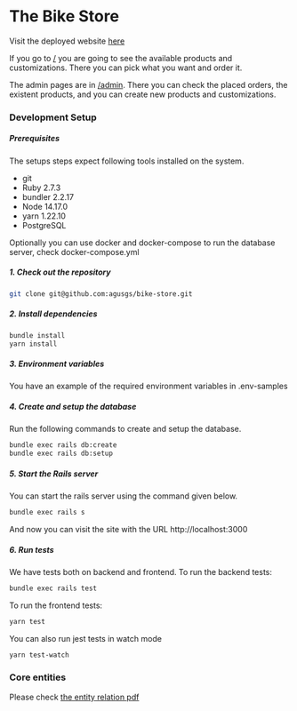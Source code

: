 # The Bike Store
Visit the deployed website [here](https://bike-store-agusgs.herokuapp.com/) 

If you go to [/](https://bike-store-agusgs.herokuapp.com/) you are going to see the available products and customizations. There you can pick what you want and order it.

The admin pages are in [/admin](https://bike-store-agusgs.herokuapp.com/admin). There you can check the placed orders, the existent products, and you can create new products and customizations.

### Development Setup
##### Prerequisites

The setups steps expect following tools installed on the system.

- git
- Ruby 2.7.3
- bundler 2.2.17
- Node 14.17.0
- yarn 1.22.10
- PostgreSQL

Optionally you can use docker and docker-compose to run the database server, check docker-compose.yml

##### 1. Check out the repository

```bash
git clone git@github.com:agusgs/bike-store.git
```

##### 2. Install dependencies

```bash
bundle install
yarn install
```

##### 3. Environment variables

You have an example of the required environment variables in .env-samples

##### 4. Create and setup the database

Run the following commands to create and setup the database.

```bash
bundle exec rails db:create
bundle exec rails db:setup
```

##### 5. Start the Rails server

You can start the rails server using the command given below.

```bash
bundle exec rails s
```

And now you can visit the site with the URL http://localhost:3000

##### 6. Run tests

We have tests both on backend and frontend.
To run the backend tests:
```bash
bundle exec rails test
```

To run the frontend tests:
```bash
yarn test
```

You can also run jest tests in watch mode 
```bash
yarn test-watch
```

### Core entities
Please check [the entity relation pdf](erd.pdf)